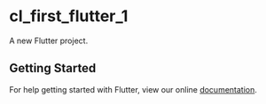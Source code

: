 # cl_first_flutter_1

A new Flutter project.

## Getting Started

For help getting started with Flutter, view our online
[documentation](https://flutter.io/).
